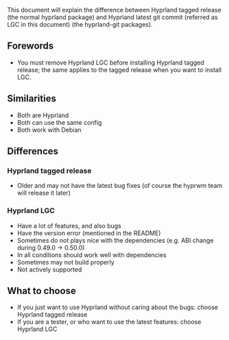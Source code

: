 This document will explain the difference between Hyprland tagged release (the normal hyprland package) and Hyprland latest git commit (referred as LGC in this document) (the hyprland-git packages).

## Forewords
- You must remove Hyprland LGC before installing Hyprland tagged release; the same applies to the tagged release when you want to install LGC.

## Similarities
- Both are Hyprland
- Both can use the same config
- Both work with Debian

## Differences
### Hyprland tagged release
- Older and may not have the latest bug fixes (of course the hyprwm team will release it later)

### Hyprland LGC
- Have a lot of features, and also bugs
- Have the version error (mentioned in the README)
- Sometimes do not plays nice with the dependencies (e.g. ABI change during 0.49.0 -> 0.50.0)
- In all conditions should work well with dependencies
- Sometimes may not build properly
- Not actively supported

## What to choose
- If you just want to use Hyprland without caring about the bugs: choose Hyprland tagged release
- If you are a tester, or who want to use the latest features: choose Hyprland LGC
